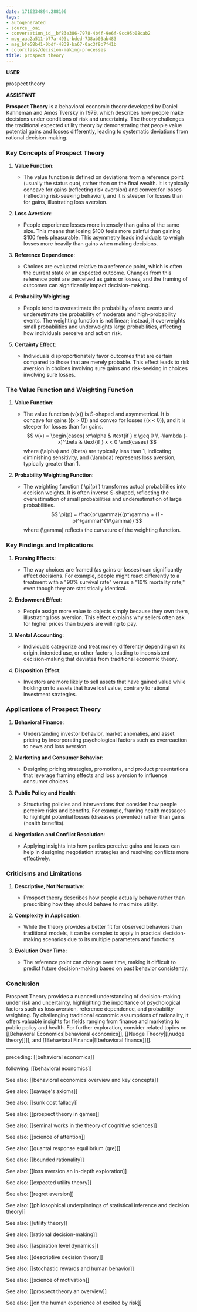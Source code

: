 ```yaml
---
date: 1716234894.288106
tags:
- autogenerated
- source__oai
- conversation_id__bf83e386-7978-4b4f-9e6f-9cc95b08cab2
- msg_aaa2a511-b77a-493c-bded-738ab03ab483
- msg_bfe58b41-0bdf-4839-ba67-0ac3f9b7f41b
- colorclass/decision-making-processes
title: prospect theory
---
```


**USER**

prospect theory


**ASSISTANT**

**Prospect Theory** is a behavioral economic theory developed by Daniel Kahneman and Amos Tversky in 1979, which describes how people make decisions under conditions of risk and uncertainty. The theory challenges the traditional expected utility theory by demonstrating that people value potential gains and losses differently, leading to systematic deviations from rational decision-making.

### Key Concepts of Prospect Theory

1. **Value Function**:
   - The value function is defined on deviations from a reference point (usually the status quo), rather than on the final wealth. It is typically concave for gains (reflecting risk aversion) and convex for losses (reflecting risk-seeking behavior), and it is steeper for losses than for gains, illustrating loss aversion.

2. **Loss Aversion**:
   - People experience losses more intensely than gains of the same size. This means that losing $100 feels more painful than gaining $100 feels pleasurable. This asymmetry leads individuals to weigh losses more heavily than gains when making decisions.

3. **Reference Dependence**:
   - Choices are evaluated relative to a reference point, which is often the current state or an expected outcome. Changes from this reference point are perceived as gains or losses, and the framing of outcomes can significantly impact decision-making.

4. **Probability Weighting**:
   - People tend to overestimate the probability of rare events and underestimate the probability of moderate and high-probability events. The weighting function is not linear; instead, it overweights small probabilities and underweights large probabilities, affecting how individuals perceive and act on risk.

5. **Certainty Effect**:
   - Individuals disproportionately favor outcomes that are certain compared to those that are merely probable. This effect leads to risk aversion in choices involving sure gains and risk-seeking in choices involving sure losses.

### The Value Function and Weighting Function

1. **Value Function**:
   - The value function \(v(x)\) is S-shaped and asymmetrical. It is concave for gains (\(x > 0\)) and convex for losses (\(x < 0\)), and it is steeper for losses than for gains.
   $$ v(x) = \begin{cases} 
   x^\alpha & \text{if } x \geq 0 \\
   -\lambda (-x)^\beta & \text{if } x < 0 
   \end{cases} $$
   where \(\alpha\) and \(\beta\) are typically less than 1, indicating diminishing sensitivity, and \(\lambda\) represents loss aversion, typically greater than 1.

2. **Probability Weighting Function**:
   - The weighting function \( \pi(p) \) transforms actual probabilities into decision weights. It is often inverse S-shaped, reflecting the overestimation of small probabilities and underestimation of large probabilities.
   $$ \pi(p) = \frac{p^\gamma}{(p^\gamma + (1 - p)^\gamma)^{1/\gamma}} $$
   where \(\gamma\) reflects the curvature of the weighting function.

### Key Findings and Implications

1. **Framing Effects**:
   - The way choices are framed (as gains or losses) can significantly affect decisions. For example, people might react differently to a treatment with a "90% survival rate" versus a "10% mortality rate," even though they are statistically identical.

2. **Endowment Effect**:
   - People assign more value to objects simply because they own them, illustrating loss aversion. This effect explains why sellers often ask for higher prices than buyers are willing to pay.

3. **Mental Accounting**:
   - Individuals categorize and treat money differently depending on its origin, intended use, or other factors, leading to inconsistent decision-making that deviates from traditional economic theory.

4. **Disposition Effect**:
   - Investors are more likely to sell assets that have gained value while holding on to assets that have lost value, contrary to rational investment strategies.

### Applications of Prospect Theory

1. **Behavioral Finance**:
   - Understanding investor behavior, market anomalies, and asset pricing by incorporating psychological factors such as overreaction to news and loss aversion.

2. **Marketing and Consumer Behavior**:
   - Designing pricing strategies, promotions, and product presentations that leverage framing effects and loss aversion to influence consumer choices.

3. **Public Policy and Health**:
   - Structuring policies and interventions that consider how people perceive risks and benefits. For example, framing health messages to highlight potential losses (diseases prevented) rather than gains (health benefits).

4. **Negotiation and Conflict Resolution**:
   - Applying insights into how parties perceive gains and losses can help in designing negotiation strategies and resolving conflicts more effectively.

### Criticisms and Limitations

1. **Descriptive, Not Normative**:
   - Prospect theory describes how people actually behave rather than prescribing how they should behave to maximize utility.

2. **Complexity in Application**:
   - While the theory provides a better fit for observed behaviors than traditional models, it can be complex to apply in practical decision-making scenarios due to its multiple parameters and functions.

3. **Evolution Over Time**:
   - The reference point can change over time, making it difficult to predict future decision-making based on past behavior consistently.

### Conclusion

Prospect Theory provides a nuanced understanding of decision-making under risk and uncertainty, highlighting the importance of psychological factors such as loss aversion, reference dependence, and probability weighting. By challenging traditional economic assumptions of rationality, it offers valuable insights for fields ranging from finance and marketing to public policy and health. For further exploration, consider related topics on [[Behavioral Economics|behavioral economics]], [[Nudge Theory|[[nudge theory]]]], and [[Behavioral Finance|[[behavioral finance]]]].


---

preceding: [[behavioral economics]]  


following: [[behavioral economics]]

See also: [[behavioral economics overview and key concepts]]


See also: [[savage's axioms]]


See also: [[sunk cost fallacy]]


See also: [[prospect theory in games]]


See also: [[seminal works in the theory of cognitive sciences]]


See also: [[science of attention]]


See also: [[quantal response equilibrium (qre)]]


See also: [[bounded rationality]]


See also: [[loss aversion an in-depth exploration]]


See also: [[expected utility theory]]


See also: [[regret aversion]]


See also: [[philosophical underpinnings of statistical inference and decision theory]]


See also: [[utility theory]]


See also: [[rational decision-making]]


See also: [[aspiration level dynamics]]


See also: [[descriptive decision theory]]


See also: [[stochastic rewards and human behavior]]


See also: [[science of motivation]]


See also: [[prospect theory an overview]]


See also: [[on the human experience of excited by risk]]